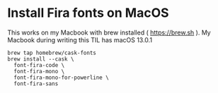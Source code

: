 # Install Fira fonts on MacOS

This works on my Macbook with brew installed ( https://brew.sh ).
My Macbook during writing this TIL has macOS 13.0.1

```shell
brew tap homebrew/cask-fonts
brew install --cask \
  font-fira-code \
  font-fira-mono \
  font-fira-mono-for-powerline \
  font-fira-sans
```
